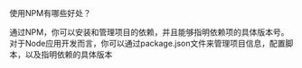 使用NPM有哪些好处？

通过NPM，你可以安装和管理项目的依赖，并且能够指明依赖项的具体版本号。对于Node应用开发而言，你可以通过package.json文件来管理项目信息，配置脚本，以及指明依赖的具体版本